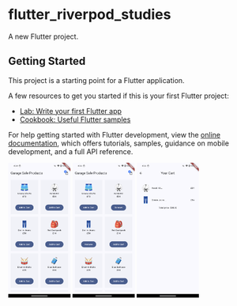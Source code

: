 # flutter_riverpod_studies

A new Flutter project.

## Getting Started

This project is a starting point for a Flutter application.

A few resources to get you started if this is your first Flutter project:

- [Lab: Write your first Flutter app](https://docs.flutter.dev/get-started/codelab)
- [Cookbook: Useful Flutter samples](https://docs.flutter.dev/cookbook)

For help getting started with Flutter development, view the
[online documentation](https://docs.flutter.dev/), which offers tutorials,
samples, guidance on mobile development, and a full API reference.

<img src="Screenshot_20240608_162450.png" width="25%"></img>
<img src="Screenshot_20240608_162507.png" width="25%"></img>
<img src="Screenshot_20240608_162520.png" width="25%"></img>

